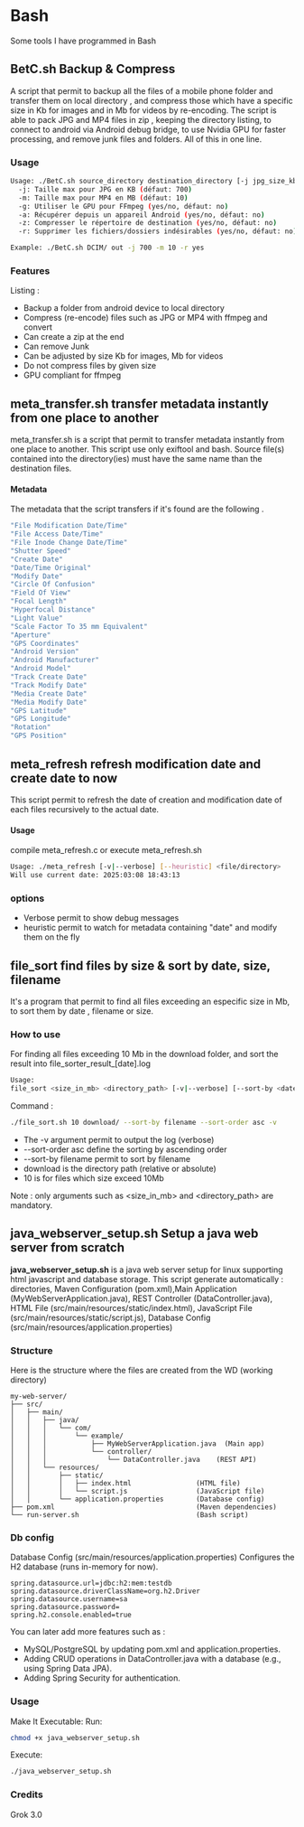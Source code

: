 # Bash
Some tools I have programmed in Bash

## BetC.sh Backup & Compress
A script that permit to backup all the files of a mobile phone folder and transfer them on local directory , and compress those which have a specific size in Kb for images and in Mb for videos by re-encoding. The script is able to pack JPG and MP4 files in  zip , keeping the directory listing, to connect to android via Android debug bridge, to use Nvidia GPU for faster processing, and remove junk files and folders. All of this in one line.

### Usage
```sh
Usage: ./BetC.sh source_directory destination_directory [-j jpg_size_kb] [-m mp4_size_mb] [-g yes|no] [-a yes|no] [-z yes|no] [-r yes|no]
  -j: Taille max pour JPG en KB (défaut: 700)
  -m: Taille max pour MP4 en MB (défaut: 10)
  -g: Utiliser le GPU pour FFmpeg (yes/no, défaut: no)
  -a: Récupérer depuis un appareil Android (yes/no, défaut: no)
  -z: Compresser le répertoire de destination (yes/no, défaut: no)
  -r: Supprimer les fichiers/dossiers indésirables (yes/no, défaut: no)

Example: ./BetC.sh DCIM/ out -j 700 -m 10 -r yes
```
### Features
Listing :
* Backup a folder from android device to local directory 
* Compress (re-encode) files such as JPG or MP4 with ffmpeg and convert
* Can create a zip at the end
* Can remove Junk
* Can be adjusted by size Kb for images, Mb for videos
* Do not compress files by given size
* GPU compliant for ffmpeg

## meta_transfer.sh transfer metadata instantly from one place to another
meta_transfer.sh is a script that permit to transfer metadata instantly from one place to another. This script use only exiftool and bash. Source file(s) contained into the directory(ies) must have the same name than the destination files.

#### Metadata 
The metadata that the script transfers if it's found are the following .
```sh
"File Modification Date/Time"
"File Access Date/Time"           
"File Inode Change Date/Time"
"Shutter Speed"
"Create Date"
"Date/Time Original"
"Modify Date"
"Circle Of Confusion"
"Field Of View"
"Focal Length"
"Hyperfocal Distance"
"Light Value"
"Scale Factor To 35 mm Equivalent"
"Aperture"
"GPS Coordinates"
"Android Version"
"Android Manufacturer"
"Android Model"
"Track Create Date"
"Track Modify Date"
"Media Create Date"
"Media Modify Date" 
"GPS Latitude"
"GPS Longitude"
"Rotation"
"GPS Position"
```
## meta_refresh refresh modification date and create date to now
This script permit to refresh the date of creation and modification date of each files recursively to the actual date.

#### Usage 
compile meta_refresh.c or execute meta_refresh.sh
```sh
Usage: ./meta_refresh [-v|--verbose] [--heuristic] <file/directory>
Will use current date: 2025:03:08 18:43:13
```

### options
* Verbose permit to show debug messages
* heuristic permit to watch for metadata containing "date" and modify them on the fly

## file_sort find files by size & sort by date, size, filename
It's a program that permit to find all files exceeding an especific size in Mb, to sort them by date , filename or size.
### How to use
For finding all files exceeding 10 Mb in the download folder, and sort the result into file_sorter_result_[date].log
```sh
Usage:
file_sort <size_in_mb> <directory_path> [-v|--verbose] [--sort-by <date|filename|size>] [--sort-order <asc|desc>]
```
Command : 
```sh
./file_sort.sh 10 download/ --sort-by filename --sort-order asc -v
```
* The -v argument permit to output the log (verbose)
* --sort-order asc define the sorting by ascending order
* --sort-by filename permit to sort by filename
* download is the directory path (relative or absolute)
* 10 is for files which size exceed 10Mb

Note : only arguments such as  <size_in_mb> and <directory_path> are mandatory.

## java_webserver_setup.sh Setup a java web server from scratch
**java_webserver_setup.sh** is a  java web server setup for linux supporting html javascript and database storage. This script generate automatically : directories, Maven Configuration (pom.xml),Main Application (MyWebServerApplication.java), REST Controller (DataController.java), HTML File (src/main/resources/static/index.html), JavaScript File (src/main/resources/static/script.js), Database Config (src/main/resources/application.properties)

### Structure
Here is the structure where the files are created from the WD (working directory)
```
my-web-server/
├── src/
│   ├── main/
│   │   ├── java/
│   │   │   └── com/
│   │   │       └── example/
│   │   │           ├── MyWebServerApplication.java  (Main app)
│   │   │           └── controller/
│   │   │               └── DataController.java    (REST API)
│   │   └── resources/
│   │       ├── static/
│   │       │   ├── index.html                (HTML file)
│   │       │   └── script.js                 (JavaScript file)
│   │       └── application.properties        (Database config)
├── pom.xml                                   (Maven dependencies)
└── run-server.sh                             (Bash script)
```

### Db config
Database Config (src/main/resources/application.properties)
Configures the H2 database (runs in-memory for now).
```
spring.datasource.url=jdbc:h2:mem:testdb
spring.datasource.driverClassName=org.h2.Driver
spring.datasource.username=sa
spring.datasource.password=
spring.h2.console.enabled=true
```
You can later add more features such as :
* MySQL/PostgreSQL by updating pom.xml and application.properties.
* Adding CRUD operations in DataController.java with a database (e.g., using Spring Data JPA).
* Adding Spring Security for authentication.

### Usage 
Make It Executable:
Run: 
```sh
chmod +x java_webserver_setup.sh
```
Execute:
```sh
./java_webserver_setup.sh
```

### Credits 
Grok 3.0

